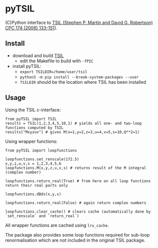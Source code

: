 # pyTSIL

(C)Python interface to [TSIL (Stephen P. Martin and David G. Robertson)](https://www.niu.edu/spmartin/TSIL/) [CPC 174
(2006) 133-151](https://arxiv.org/abs/hep-ph/0501132)].

## Install

 * download and build [TSIL](https://www.niu.edu/spmartin/TSIL/)
   * edit the Makefile to build with `-fPIC`
 * install pyTSIL: 
   * `export TSILDIR=/home/user/tsil`
   * `python3 -m pip install --break-system-packages --user`
   * `TSILDIR` should be the location where TSIL has been installed
## Usage

Using the TSIL c-interface:
```
from pyTSIL import TSIL
results = TSIL(1,2,3,4,5,10,1) # yields all one- and two-loop functions computed by TSIL
results["Mxyzuv"] # gives M(x=1,y=2,z=3,u=4,v=5,s=10,Q**2=1)
```

Using wrapper functions:
```
from pyTSIL import loopfunctions

loopfunctions.set_renscale(172.5)
x,y,z,u,v,s = 1,2,3,4,5,6
loopfunctions.M(x,y,z,u,v,s) # returns result of the M integral (complex number)

loopfunctions.return_real(True) # from here on all loop functions return their real parts only

loopfunctions.dBds(x,y,s)

loopfunctions.return_real(False) # again return complex numbers 

loopfunctions.clear_cache() # clears cache (automatically done by `set_renscale` and `return_real`)
```
All wrapper functions are cached using `lru_cache`.


The package also provides some loop functions required for sub-loop renormalisation which are not included in the original TSIL package.
